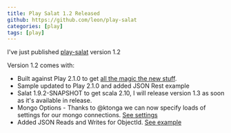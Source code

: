 ```yaml
---
title: Play Salat 1.2 Released
github: https://github.com/leon/play-salat
categories: [play]
tags: [play]
---
```


I've just published [play-salat](https://github.com/leon/play-salat) version 1.2

Version 1.2 comes with:

- Built against Play 2.1.0 to get [all the magic the new stuff](http://playframework.com).
- Sample updated to Play 2.1.0 and added JSON Rest example
- Salat 1.9.2-SNAPSHOT to get scala 2.10, I will release version 1.3 as soon as it's available in release.
- Mongo Options - Thanks to @ktonga we can now specify loads of settings for our mongo connections. [See settings](https://github.com/leon/play-salat/blob/master/src/test/scala/se/radley/plugin/salat/OptionsFromConfigSpec.scala#L19-L36) 
- Added JSON Reads and Writes for ObjectId. [See example](https://github.com/leon/play-salat/blob/master/sample/app/models/User.scala#L46)
